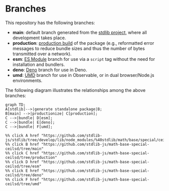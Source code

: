 <!--

@license Apache-2.0

Copyright (c) 2022 The Stdlib Authors.

Licensed under the Apache License, Version 2.0 (the "License");
you may not use this file except in compliance with the License.
You may obtain a copy of the License at

    http://www.apache.org/licenses/LICENSE-2.0

Unless required by applicable law or agreed to in writing, software
distributed under the License is distributed on an "AS IS" BASIS,
WITHOUT WARRANTIES OR CONDITIONS OF ANY KIND, either express or implied.
See the License for the specific language governing permissions and
limitations under the License.

-->

# Branches

This repository has the following branches:

-   **main**: default branch generated from the [stdlib project][stdlib-url], where all development takes place.
-   **production**: [production build][production-url] of the package (e.g., reformatted error messages to reduce bundle sizes and thus the number of bytes transmitted over a network).
-   **esm**: [ES Module][esm-url] branch for use via a `script` tag without the need for installation and bundlers.
-   **deno**: [Deno][deno-url] branch for use in Deno.
-   **umd**: [UMD][umd-url] branch for use in Observable, or in dual browser/Node.js environments.

The following diagram illustrates the relationships among the above branches:

```mermaid
graph TD;
A[stdlib]-->|generate standalone package|B;
B[main] -->|productionize| C[production];
C -->|bundle| D[esm];
C -->|bundle| E[deno];
C -->|bundle| F[umd];

%% click A href "https://github.com/stdlib-js/stdlib/tree/develop/lib/node_modules/%40stdlib/math/base/special/ceilsd"
%% click B href "https://github.com/stdlib-js/math-base-special-ceilsd/tree/main"
%% click C href "https://github.com/stdlib-js/math-base-special-ceilsd/tree/production"
%% click D href "https://github.com/stdlib-js/math-base-special-ceilsd/tree/esm"
%% click E href "https://github.com/stdlib-js/math-base-special-ceilsd/tree/deno"
%% click F href "https://github.com/stdlib-js/math-base-special-ceilsd/tree/umd"
```

[stdlib-url]: https://github.com/stdlib-js/stdlib/tree/develop/lib/node_modules/%40stdlib/math/base/special/ceilsd
[production-url]: https://github.com/stdlib-js/math-base-special-ceilsd/tree/production
[deno-url]: https://github.com/stdlib-js/math-base-special-ceilsd/tree/deno
[umd-url]: https://github.com/stdlib-js/math-base-special-ceilsd/tree/umd
[esm-url]: https://github.com/stdlib-js/math-base-special-ceilsd/tree/esm